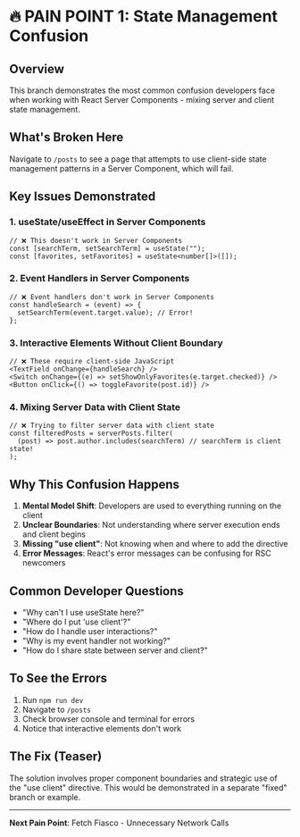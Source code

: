 # 🔥 PAIN POINT 1: State Management Confusion

## Overview

This branch demonstrates the most common confusion developers face when working with React Server Components - mixing server and client state management.

## What's Broken Here

Navigate to `/posts` to see a page that attempts to use client-side state management patterns in a Server Component, which will fail.

## Key Issues Demonstrated

### 1. **useState/useEffect in Server Components**

```tsx
// ❌ This doesn't work in Server Components
const [searchTerm, setSearchTerm] = useState("");
const [favorites, setFavorites] = useState<number[]>([]);
```

### 2. **Event Handlers in Server Components**

```tsx
// ❌ Event handlers don't work in Server Components
const handleSearch = (event) => {
  setSearchTerm(event.target.value); // Error!
};
```

### 3. **Interactive Elements Without Client Boundary**

```tsx
// ❌ These require client-side JavaScript
<TextField onChange={handleSearch} />
<Switch onChange={(e) => setShowOnlyFavorites(e.target.checked)} />
<Button onClick={() => toggleFavorite(post.id)} />
```

### 4. **Mixing Server Data with Client State**

```tsx
// ❌ Trying to filter server data with client state
const filteredPosts = serverPosts.filter(
  (post) => post.author.includes(searchTerm) // searchTerm is client state!
);
```

## Why This Confusion Happens

1. **Mental Model Shift**: Developers are used to everything running on the client
2. **Unclear Boundaries**: Not understanding where server execution ends and client begins
3. **Missing "use client"**: Not knowing when and where to add the directive
4. **Error Messages**: React's error messages can be confusing for RSC newcomers

## Common Developer Questions

- "Why can't I use useState here?"
- "Where do I put 'use client'?"
- "How do I handle user interactions?"
- "Why is my event handler not working?"
- "How do I share state between server and client?"

## To See the Errors

1. Run `npm run dev`
2. Navigate to `/posts`
3. Check browser console and terminal for errors
4. Notice that interactive elements don't work

## The Fix (Teaser)

The solution involves proper component boundaries and strategic use of the "use client" directive. This would be demonstrated in a separate "fixed" branch or example.

---

**Next Pain Point**: Fetch Fiasco - Unnecessary Network Calls

